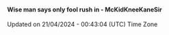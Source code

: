 #### Wise man says only fool rush in - McKidKneeKaneSir
Updated on 21/04/2024 - 00:43:04 (UTC) Time Zone
